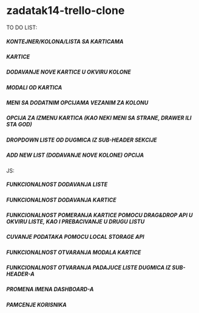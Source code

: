 # zadatak14-trello-clone
TO DO LIST:

##### KONTEJNER/KOLONA/LISTA SA KARTICAMA
##### KARTICE
##### DODAVANJE NOVE KARTICE U OKVIRU KOLONE
##### MODALI OD KARTICA
##### MENI SA DODATNIM OPCIJAMA VEZANIM ZA KOLONU
##### OPCIJA ZA IZMENU KARTICA (KAO NEKI MENI SA STRANE, DRAWER ILI STA GOD)
##### DROPDOWN LISTE OD DUGMICA IZ SUB-HEADER SEKCIJE
##### ADD NEW LIST (DODAVANJE NOVE KOLONE) OPCIJA

JS:
##### FUNKCIONALNOST DODAVANJA LISTE
##### FUNKCIONALNOST DODAVANJA KARTICE
##### FUNKCIONALNOST POMERANJA KARTICE POMOCU DRAG&DROP API U OKVIRU LISTE, KAO I PREBACIVANJE U DRUGU LISTU
##### CUVANJE PODATAKA POMOCU LOCAL STORAGE API
##### FUNKCIONALNOST OTVARANJA MODALA KARTICE
##### FUNKCIONALNOST OTVARANJA PADAJUCE LISTE DUGMICA IZ SUB-HEADER-A
##### PROMENA IMENA DASHBOARD-A 
##### PAMCENJE KORISNIKA

